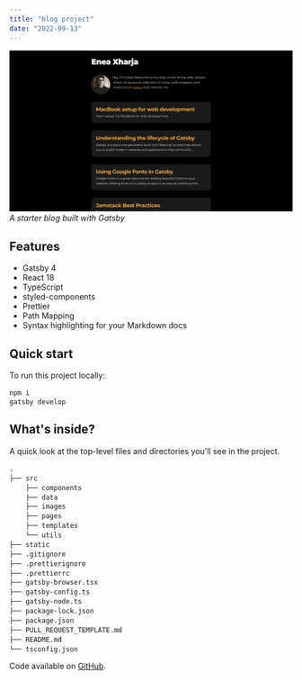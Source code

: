 ```yaml
---
title: "blog project"
date: "2022-09-13"
---
```


![A starter blog built with Gatsby](1.png)
_A starter blog built with Gatsby_

## Features

- Gatsby 4
- React 18
- TypeScript
- styled-components
- Prettier
- Path Mapping
- Syntax highlighting for your Markdown docs

## Quick start

To run this project locally:

```shell
npm i
gatsby develop
```

## What's inside?

A quick look at the top-level files and directories you'll see in the project.

<!-- prettier-ignore -->
```markdown
.
├── src
    ├── components
    ├── data
    ├── images
    ├── pages
    ├── templates
    └── utils
├── static
├── .gitignore
├── .prettierignore
├── .prettierrc
├── gatsby-browser.tsx
├── gatsby-config.ts
├── gatsby-node.ts
├── package-lock.json
├── package.json
├── PULL_REQUEST_TEMPLATE.md
├── README.md
└── tsconfig.json
```

Code available on [GitHub](https://github.com/eneax/blog).
